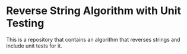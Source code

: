 # Reverse String Algorithm with Unit Testing

This is a repository that contains an algorithm that reverses strings and include unit tests for it.
